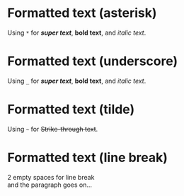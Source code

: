 # Formatted text (asterisk)

Using `*` for **_super text_**, **bold text**, and _italic text_.

# Formatted text (underscore)

Using `_` for **_super text_**, **bold text**, and _italic text_.

# Formatted text (tilde)

Using `~` for ~~Strike-through text~~.

# Formatted text (line break)

2 empty spaces for line break  
and the paragraph goes on...
